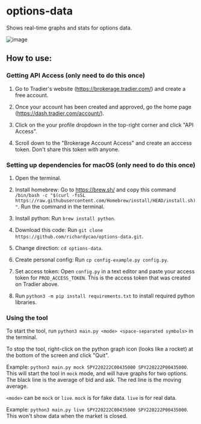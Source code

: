 # options-data

Shows real-time graphs and stats for options data.

![image](https://user-images.githubusercontent.com/56094002/154863664-203508a2-37f2-4342-921f-e2b023583c73.png)

## How to use:

### Getting API Access (only need to do this once)

1. Go to Tradier's website (https://brokerage.tradier.com/) and create a free account.

2. Once your account has been created and approved, go the home page (https://dash.tradier.com/account/<your account id>).

3. Click on the your profile dropdown in the top-right corner and click "API Access". 

4. Scroll down to the "Brokerage Account Access" and create an acccess token. Don't share this token with anyone. 

### Setting up dependencies for macOS (only need to do this once)

1. Open the terminal.

2. Install homebrew: Go to https://brew.sh/ and copy this command `/bin/bash -c "$(curl -fsSL https://raw.githubusercontent.com/Homebrew/install/HEAD/install.sh)"`. Run the command in the terminal.

3. Install python: Run `brew install python`.

4. Download this code: Run `git clone https://github.com/richardycao/options-data.git`.

5. Change direction: `cd options-data`.

6. Create personal config: Run `cp config-example.py config.py`.

7. Set access token: Open `config.py` in a text editor and paste your access token for `PROD_ACCESS_TOKEN`. This is the access token that was created on Tradier above.

8. Run `python3 -m pip install requirements.txt` to install required python libraries.

### Using the tool

To start the tool, run `python3 main.py <mode> <space-separated symbols>` in the terminal.

To stop the tool, right-click on the python graph icon (looks like a rocket) at the bottom of the screen and click "Quit".

Example: `python3 main.py mock SPY220222C00435000 SPY220222P00435000`. This will start the tool in `mock` mode, and will have graphs for two options. The black line is the average of bid and ask. The red line is the moving average.

`<mode>` can be `mock` or `live`. `mock` is for fake data. `live` is for real data.

Example: `python3 main.py live SPY220222C00435000 SPY220222P00435000`. This won't show data when the market is closed.
